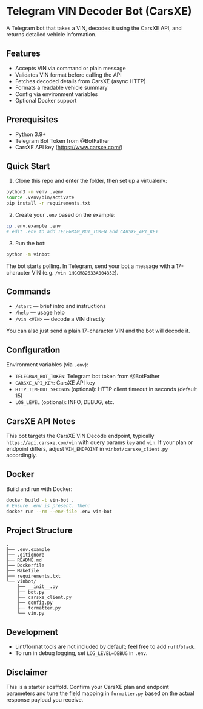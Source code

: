 # Telegram VIN Decoder Bot (CarsXE)

A Telegram bot that takes a VIN, decodes it using the CarsXE API, and returns detailed vehicle information.

## Features
- Accepts VIN via command or plain message
- Validates VIN format before calling the API
- Fetches decoded details from CarsXE (async HTTP)
- Formats a readable vehicle summary
- Config via environment variables
- Optional Docker support

## Prerequisites
- Python 3.9+
- Telegram Bot Token from @BotFather
- CarsXE API key (https://www.carsxe.com/)

## Quick Start

1. Clone this repo and enter the folder, then set up a virtualenv:

```bash
python3 -m venv .venv
source .venv/bin/activate
pip install -r requirements.txt
```

2. Create your `.env` based on the example:

```bash
cp .env.example .env
# edit .env to add TELEGRAM_BOT_TOKEN and CARSXE_API_KEY
```

3. Run the bot:

```bash
python -m vinbot
```

The bot starts polling. In Telegram, send your bot a message with a 17-character VIN (e.g. `/vin 1HGCM82633A004352`).

## Commands
- `/start` — brief intro and instructions
- `/help` — usage help
- `/vin <VIN>` — decode a VIN directly

You can also just send a plain 17-character VIN and the bot will decode it.

## Configuration
Environment variables (via `.env`):
- `TELEGRAM_BOT_TOKEN`: Telegram bot token from @BotFather
- `CARSXE_API_KEY`: CarsXE API key
- `HTTP_TIMEOUT_SECONDS` (optional): HTTP client timeout in seconds (default 15)
- `LOG_LEVEL` (optional): INFO, DEBUG, etc.

## CarsXE API Notes
This bot targets the CarsXE VIN Decode endpoint, typically `https://api.carsxe.com/vin` with query params `key` and `vin`. If your plan or endpoint differs, adjust `VIN_ENDPOINT` in `vinbot/carsxe_client.py` accordingly.

## Docker
Build and run with Docker:

```bash
docker build -t vin-bot .
# Ensure .env is present. Then:
docker run --rm --env-file .env vin-bot
```

## Project Structure
```
.
├── .env.example
├── .gitignore
├── README.md
├── Dockerfile
├── Makefile
├── requirements.txt
└── vinbot/
    ├── __init__.py
    ├── bot.py
    ├── carsxe_client.py
    ├── config.py
    ├── formatter.py
    └── vin.py
```

## Development
- Lint/format tools are not included by default; feel free to add `ruff`/`black`.
- To run in debug logging, set `LOG_LEVEL=DEBUG` in `.env`.

## Disclaimer
This is a starter scaffold. Confirm your CarsXE plan and endpoint parameters and tune the field mapping in `formatter.py` based on the actual response payload you receive.

